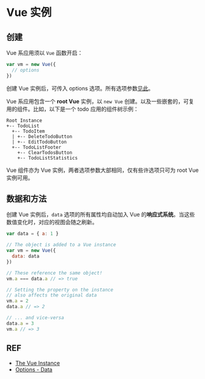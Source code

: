 # Vue 实例

## 创建

Vue 系应用须以 `Vue` 函数开启：

```js
var vm = new Vue({
  // options
})
```

创建 Vue 实例后，可传入 options 选项。所有选项参数[见此][api]。

Vue 系应用包含一个 **root Vue** 实例，以 `new Vue` 创建。以及一些嵌套的，可复用的组件。比如，以下是一个 todo 应用的组件树示例：

```
Root Instance
+-- TodoList
  +-- TodoItem
  | +-- DeleteTodoButton
  | +-- EditTodoButton
  +-- TodoListFooter
    +-- ClearTodosButton
    +-- TodoListStatistics
```

Vue 组件亦为 Vue 实例，两者选项参数大部相同，仅有些许选项只可为 root Vue 实例可用。

## 数据和方法

创建 Vue 实例后，`data` 选项的所有属性均自动加入 Vue 的**响应式系统**。当这些数值变化时，对应的视图会随之刷新。

```js
var data = { a: 1 }

// The object is added to a Vue instance
var vm = new Vue({
  data: data
})

// These reference the same object!
vm.a === data.a // => true

// Setting the property on the instance
// also affects the original data
vm.a = 2
data.a // => 2

// ... and vice-versa
data.a = 3
vm.a // => 3
```

## REF

- [The Vue Instance][instance]
- [Options - Data][api]

[instance]: https://vuejs.org/v2/guide/instance.html
[api]: https://vuejs.org/v2/api/#Options-Data